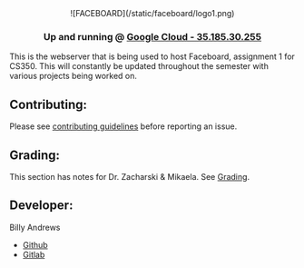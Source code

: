 <center>![FACEBOARD](/static/faceboard/logo1.png)

### Up and running @ [Google Cloud - 35.185.30.255](http://35.185.30.255/) </center>

This is the webserver that is being used to host Faceboard, assignment 1 for CS350. This will constantly be updated throughout the semester with various projects being worked on.

## Contributing:
Please see [contributing guidelines](CONTRIBUTING.md) before reporting an issue.

  
## Grading:
This section has notes for Dr. Zacharski & Mikaela. 
See [Grading](GRADING.md).


## Developer:
Billy Andrews
- [Github](https://github.com/wandrews1)
- [Gitlab](https://gitlab.com/wandrews1)
